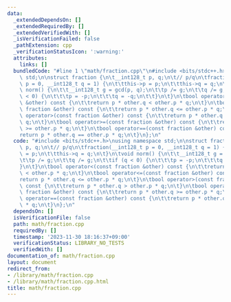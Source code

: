 ```yaml
---
data:
  _extendedDependsOn: []
  _extendedRequiredBy: []
  _extendedVerifiedWith: []
  _isVerificationFailed: false
  _pathExtension: cpp
  _verificationStatusIcon: ':warning:'
  attributes:
    links: []
  bundledCode: "#line 1 \"math/fraction.cpp\"\n#include <bits/stdc++.h>\nusing namespace\
    \ std;\n\nstruct fraction {\n\t__int128_t p, q;\n\t// p/q\n\tfraction(__int128_t\
    \ p = 0, __int128_t q = 1) {\n\t\tthis->p = p;\n\t\tthis->q = q;\n\t}\n\tvoid\
    \ norm() {\n\t\t__int128_t g = gcd(p, q);\n\t\tp /= g;\n\t\tq /= g;\n\t\tif (q\
    \ < 0) {\n\t\t\tp = -p;\n\t\t\tq = -q;\n\t\t}\n\t}\n\tbool operator<(const fraction\
    \ &other) const {\n\t\treturn p * other.q < other.p * q;\n\t}\n\tbool operator<=(const\
    \ fraction &other) const {\n\t\treturn p * other.q <= other.p * q;\n\t}\n\tbool\
    \ operator>(const fraction &other) const {\n\t\treturn p * other.q > other.p *\
    \ q;\n\t}\n\tbool operator>=(const fraction &other) const {\n\t\treturn p * other.q\
    \ >= other.p * q;\n\t}\n\tbool operator==(const fraction &other) const {\n\t\t\
    return p * other.q == other.p * q;\n\t}\n};\n"
  code: "#include <bits/stdc++.h>\nusing namespace std;\n\nstruct fraction {\n\t__int128_t\
    \ p, q;\n\t// p/q\n\tfraction(__int128_t p = 0, __int128_t q = 1) {\n\t\tthis->p\
    \ = p;\n\t\tthis->q = q;\n\t}\n\tvoid norm() {\n\t\t__int128_t g = gcd(p, q);\n\
    \t\tp /= g;\n\t\tq /= g;\n\t\tif (q < 0) {\n\t\t\tp = -p;\n\t\t\tq = -q;\n\t\t\
    }\n\t}\n\tbool operator<(const fraction &other) const {\n\t\treturn p * other.q\
    \ < other.p * q;\n\t}\n\tbool operator<=(const fraction &other) const {\n\t\t\
    return p * other.q <= other.p * q;\n\t}\n\tbool operator>(const fraction &other)\
    \ const {\n\t\treturn p * other.q > other.p * q;\n\t}\n\tbool operator>=(const\
    \ fraction &other) const {\n\t\treturn p * other.q >= other.p * q;\n\t}\n\tbool\
    \ operator==(const fraction &other) const {\n\t\treturn p * other.q == other.p\
    \ * q;\n\t}\n};\n"
  dependsOn: []
  isVerificationFile: false
  path: math/fraction.cpp
  requiredBy: []
  timestamp: '2023-11-30 18:16:37+09:00'
  verificationStatus: LIBRARY_NO_TESTS
  verifiedWith: []
documentation_of: math/fraction.cpp
layout: document
redirect_from:
- /library/math/fraction.cpp
- /library/math/fraction.cpp.html
title: math/fraction.cpp
---
```

